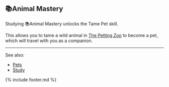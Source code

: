 ## 📚Animal Mastery
Studying 📚Animal Mastery unlocks the Tame Pet skill.

This allows you to tame a wild animal in [The Petting Zoo](../../petting_zoo/index.md) to become a pet, which will travel with you as a
  companion.

---

See also:
 - [Pets](../../petting_zoo/pets.md)
 - [Study](../study.md)

{% include footer.md %}